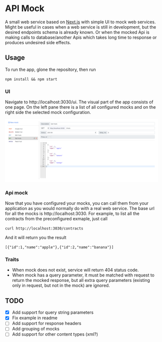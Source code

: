 # API Mock
A small web service based on [Next.js](https://nextjs.org/) with simple UI to mock web services. Might be useful in cases when a web service is still in development, but the desired endpoints schema is already known. Or when the mocked Api is making calls to database/another Apis which takes long time to response or produces undesired side effects.

## Usage
To run the app, glone the repository, then run

`npm install && npm start`

### UI
Navigate to http://localhost:3030/ui.
The visual part of the app consists of one page. On the left pane there is a list of all configured mocks and on the right side the selected mock configuration.

![Mocks list](images/index.png)

### Api mock
Now that you have configured your mocks, you can call them from your application as you would normally do with a real web service. The base url for all the mocks is http://localhost:3030. For example, to list all the contracts from the preconfigured exmaple, just call

`curl http://localhost:3030/contracts`

And it will return you the result

`[{"id":1,"name":"apple"},{"id":2,"name":"banana"}]`

### Traits

* When mock does not exist, service will return 404 status code.
* When mock has a query parameter, it must be matched with request to return the mocked response, but all extra query parameters (existing only in request, but not in the mock) are ignored.

## TODO

* [x] Add support for query string parameters
* [x] Fix example in readme
* [ ] Add support for response headers
* [ ] Add grouping of mocks
* [ ] Add support for other content types (xml?)
